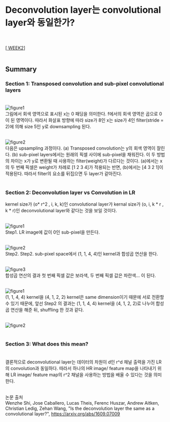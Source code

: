 # Deconvolution layer는 convolutional layer와 동일한가? <br><br>

[<a href = "https://github.com/yeji-seong/Deep-Learning-Paper-Study/blob/master/Papers/WEEK2/Is%20the%20deconvolution%20layer%20the%20same%20as%20a%20convolutional%20layer%3F.md"> WEEK2</a>] <br><br>

## Summary <br>
### Section 1: Transposed convolution and sub-pixel convolutional layers <br><br>
![figure1](https://user-images.githubusercontent.com/57740560/94166027-d1cb5e80-fec5-11ea-9b36-c48538e5f23c.png) <br>
그림에서 회색 영역으로 표시된 x는 0 패딩을 의미한다. f에서의 회색 영역은 곱으로 0이 된 영역이다. 따라서 화살표 방향에 따라 size가 8인 x는 size가 4인 filter(stride = 2)에 의해 size 5인 y로 downsampling 된다. <br><br>

![figure2](https://user-images.githubusercontent.com/57740560/94163300-a3984f80-fec2-11ea-82fc-4648a13c1cc2.png) <br>
다음은 upsampling 과정이다. (a) Transposed convolution는 y의 회색 영역이 잘린다. (b) sub-pixel layers에서는 원래의 픽셀 사이에 sub-pixel을 채워진다. 이 두 방법의 차이는 x가 y로 변환될 때 사용하는 filter(weight)가 다르다는 것이다. (a)에서는 x의 두 번째 픽셀은 weight가 차례로 [1 2 3 4]가 적용되는 반면, (b)에서는 [4 3 2 1]이 적용된다. 따라서 filter의 요소를 뒤집으면 두 layer가 같아진다. <br><br>

### Section 2: Deconvolution layer vs Convolution in LR <br>
kernel size가 (o* r^2 , i, k, k)인 convolutional layer가 kernal size가 (o, i, k * r , k * r)인 deconvolutional layer와 같다는 것을 보일 것이다. <br><br>

![figure1](https://user-images.githubusercontent.com/57740560/95039326-637b6d00-070b-11eb-8991-d0742114b743.png) <br>
Step1. LR image에 값이 0인 sub-pixel을 만든다. <br><br>

![figure2](https://user-images.githubusercontent.com/57740560/95039328-64140380-070b-11eb-914d-fb633e74e7fe.png) <br>
Step2. Step2. sub-pixel space에서 (1, 1, 4, 4)인 kernel과 합성곱 연산을 한다. <br><br>

![figure3](https://user-images.githubusercontent.com/57740560/95039329-64ac9a00-070b-11eb-940f-22fdd38bd7fa.png) <br>
합성곱 연산의 결과 첫 번째 픽셀 값은 보라색, 두 번째 픽셀 값은 파란색... 이 된다. <br><br>

![figure1](https://user-images.githubusercontent.com/57740560/95039999-5a8b9b00-070d-11eb-9c50-9ade63da4775.png) <br>
(1, 1, 4, 4) kernel을 (4, 1, 2, 2) kernel은 same dimension이기 때문에 서로 전환할 수 있기 때문에, 앞선 Step2 의 결과는 (1, 1, 4, 4) kernel을 (4, 1, 2, 2)로 나누어 합성곱 연산을 해준 뒤, shuffling 한 것과 같다. <br><br>

![figure2](https://user-images.githubusercontent.com/57740560/95040001-5bbcc800-070d-11eb-9343-65d79d09aa41.png) <br><br>

### Section 3: What does this mean? <br><br>
결론적으로 deconvolutional layer는 데이터의 차원이 d인 r^d 채널 출력을 가진 LR의 convolution과 동일하다. 따라서 하나의 HR image/ feature map을 나타내기 위해 LR image/ feature map의 r^2 채널을 사용하는 방법을 배울 수 있다는 것을 의미한다. <br><br>

논문 출처 <br>
Wenzhe Shi, Jose Caballero, Lucas Theis, Ferenc Huszar, Andrew Aitken, Christian Ledig, Zehan Wang, "Is the deconvolution layer the same as a convolutional layer?", https://arxiv.org/abs/1609.07009





